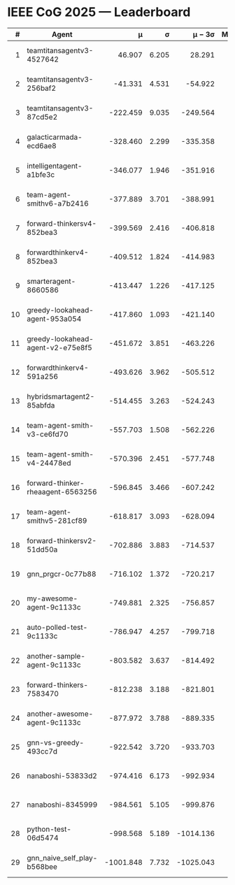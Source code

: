 # IEEE CoG 2025 — Leaderboard

| # | Agent | μ | σ | μ − 3σ | Matches | Updated |
|---:|---|---:|---:|---:|---:|---|
| 1 | teamtitansagentv3-4527642 | 46.907 | 6.205 | 28.291 | 21770 | 2025-08-25 10:20 |
| 2 | teamtitansagentv3-256baf2 | -41.331 | 4.531 | -54.922 | 22056 | 2025-08-25 10:20 |
| 3 | teamtitansagentv3-87cd5e2 | -222.459 | 9.035 | -249.564 | 22526 | 2025-08-25 10:20 |
| 4 | galacticarmada-ecd6ae8 | -328.460 | 2.299 | -335.358 | 20200 | 2025-08-25 10:20 |
| 5 | intelligentagent-a1bfe3c | -346.077 | 1.946 | -351.916 | 18479 | 2025-08-25 10:20 |
| 6 | team-agent-smithv6-a7b2416 | -377.889 | 3.701 | -388.991 | 21560 | 2025-08-25 10:20 |
| 7 | forward-thinkersv4-852bea3 | -399.569 | 2.416 | -406.818 | 17835 | 2025-08-25 10:20 |
| 8 | forwardthinkerv4-852bea3 | -409.512 | 1.824 | -414.983 | 18482 | 2025-08-25 10:20 |
| 9 | smarteragent-8660586 | -413.447 | 1.226 | -417.125 | 18362 | 2025-08-25 10:20 |
| 10 | greedy-lookahead-agent-953a054 | -417.860 | 1.093 | -421.140 | 20006 | 2025-08-25 10:20 |
| 11 | greedy-lookahead-agent-v2-e75e8f5 | -451.672 | 3.851 | -463.226 | 22206 | 2025-08-25 10:20 |
| 12 | forwardthinkerv4-591a256 | -493.626 | 3.962 | -505.512 | 17916 | 2025-08-25 10:20 |
| 13 | hybridsmartagent2-85abfda | -514.455 | 3.263 | -524.243 | 18252 | 2025-08-25 10:20 |
| 14 | team-agent-smith-v3-ce6fd70 | -557.703 | 1.508 | -562.226 | 22336 | 2025-08-25 10:20 |
| 15 | team-agent-smith-v4-24478ed | -570.396 | 2.451 | -577.748 | 21656 | 2025-08-25 10:20 |
| 16 | forward-thinker-rheaagent-6563256 | -596.845 | 3.466 | -607.242 | 20150 | 2025-08-25 10:20 |
| 17 | team-agent-smithv5-281cf89 | -618.817 | 3.093 | -628.094 | 20840 | 2025-08-25 10:20 |
| 18 | forward-thinkersv2-51dd50a | -702.886 | 3.883 | -714.537 | 21010 | 2025-08-25 10:20 |
| 19 | gnn_prgcr-0c77b88 | -716.102 | 1.372 | -720.217 | 18940 | 2025-08-25 10:20 |
| 20 | my-awesome-agent-9c1133c | -749.881 | 2.325 | -756.857 | 22000 | 2025-08-25 10:20 |
| 21 | auto-polled-test-9c1133c | -786.947 | 4.257 | -799.718 | 22380 | 2025-08-25 10:20 |
| 22 | another-sample-agent-9c1133c | -803.582 | 3.637 | -814.492 | 21880 | 2025-08-25 10:20 |
| 23 | forward-thinkers-7583470 | -812.238 | 3.188 | -821.801 | 19660 | 2025-08-25 10:20 |
| 24 | another-awesome-agent-9c1133c | -877.972 | 3.788 | -889.335 | 23440 | 2025-08-25 10:20 |
| 25 | gnn-vs-greedy-493cc7d | -922.542 | 3.720 | -933.703 | 16900 | 2025-08-25 10:20 |
| 26 | nanaboshi-53833d2 | -974.416 | 6.173 | -992.934 | 16940 | 2025-08-25 10:20 |
| 27 | nanaboshi-8345999 | -984.561 | 5.105 | -999.876 | 17750 | 2025-08-25 10:20 |
| 28 | python-test-06d5474 | -998.568 | 5.189 | -1014.136 | 17510 | 2025-08-25 10:20 |
| 29 | gnn_naive_self_play-b568bee | -1001.848 | 7.732 | -1025.043 | 17560 | 2025-08-25 10:20 |
